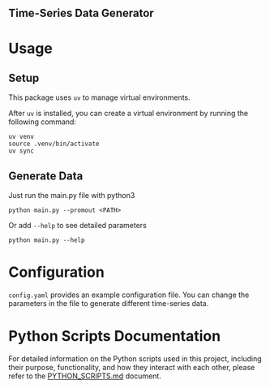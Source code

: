 Time-Series Data Generator
--------------------------

# Usage

## Setup

This package uses `uv` to manage virtual environments.

After `uv` is installed, you can create a virtual environment by running the following command:

```script
uv venv
source .venv/bin/activate
uv sync
```

## Generate Data

Just run the main.py file with python3

```script
python main.py --promout <PATH>
```

Or add `--help` to see detailed parameters

```script
python main.py --help
```

# Configuration

`config.yaml` provides an example configuration file. You can change the parameters in the file to generate different time-series data.

# Python Scripts Documentation

For detailed information on the Python scripts used in this project, including their purpose, functionality, and how they interact with each other, please refer to the [PYTHON_SCRIPTS.md](PYTHON_SCRIPTS.md) document.
